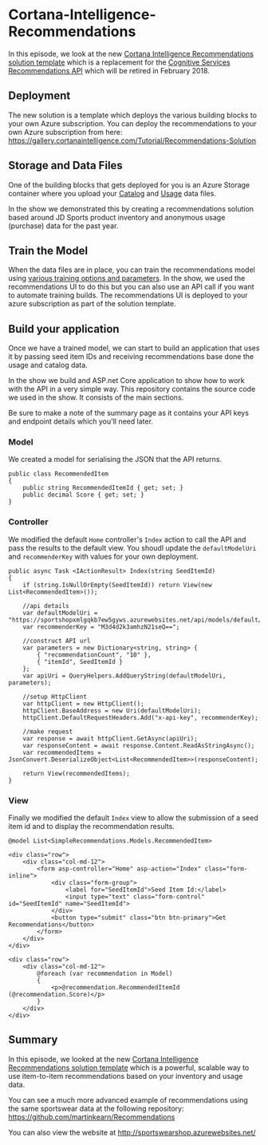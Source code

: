 # Cortana-Intelligence-Recommendations
In this episode, we look at the new [Cortana Intelligence Recommendations solution template](https://gallery.cortanaintelligence.com/Tutorial/Recommendations-Solution) which is a replacement for the [Cognitive Services Recommendations API](https://azure.microsoft.com/en-gb/services/cognitive-services/recommendations/) which will be retired in February 2018.

## Deployment
The new solution is a template which deploys the various building blocks to your own Azure subscription. You can deploy the recommendations to your own Azure subscription from here: https://gallery.cortanaintelligence.com/Tutorial/Recommendations-Solution

## Storage and Data Files
One of the building blocks that gets deployed for you is an Azure Storage container where you upload your [Catalog](https://github.com/Microsoft/Product-Recommendations/blob/master/doc/api-reference.md#catalog-file-schema) and [Usage](https://github.com/Microsoft/Product-Recommendations/blob/master/doc/api-reference.md#usage-events-file-schema) data files. 

In the show we demonstrated this by creating a recommendations solution based around JD Sports product inventory and anonymous usage (purchase) data for the past year.

## Train the Model
When the data files are in place, you can train the recommendations model using [various training options and parameters](https://github.com/Microsoft/Product-Recommendations/blob/master/doc/api-reference.md#train-a-new-model). In the show, we used the recommendations UI to do this but you can also use an API call if you want to automate training builds. The recommendations UI is deployed to your azure subscription as part of the solution template.

## Build your application
Once we have a trained model, we can start to build an application that uses it by passing seed item IDs and receiving recommendations base done the usage and catalog data.

In the show we build and ASP.net Core application to show how to work with the API in a very simple way. This repository contains the source code we used in the show. It consists of the main sections.

Be sure to make a note of the summary page as it contains your API keys and endpoint details which you'll need later.

### Model
We created a model for serialising the JSON that the API returns.

```
public class RecommendedItem
{
    public string RecommendedItemId { get; set; }
    public decimal Score { get; set; }
}
```

### Controller
We modified the default `Home` controller's `Index` action to call the API and pass the results to the default view. You shoudl update the `defaultModelUri` and `recommenderKey` with values for your own deployment.

```
public async Task <IActionResult> Index(string SeedItemId)
{
    if (string.IsNullOrEmpty(SeedItemId)) return View(new List<RecommendedItem>());

    //api details
    var defaultModelUri = "https://sportshopxmlgqkb7ew5gyws.azurewebsites.net/api/models/default/recommend";
    var recommenderKey = "M3d4d2k3amhzN21seQ==";

    //construct API url
    var parameters = new Dictionary<string, string> {
        { "recommendationCount", "10" },
        { "itemId", SeedItemId }
    };
    var apiUri = QueryHelpers.AddQueryString(defaultModelUri, parameters);

    //setup HttpClient
    var httpClient = new HttpClient();
    httpClient.BaseAddress = new Uri(defaultModelUri);
    httpClient.DefaultRequestHeaders.Add("x-api-key", recommenderKey);

    //make request
    var response = await httpClient.GetAsync(apiUri);
    var responseContent = await response.Content.ReadAsStringAsync();
    var recommendedItems = JsonConvert.DeserializeObject<List<RecommendedItem>>(responseContent);

    return View(recommendedItems);
}
```

### View
Finally we modified the default `Index` view to allow the submission of a seed item id and to display the recommendation results.

```
@model List<SimpleRecommendations.Models.RecommendedItem>

<div class="row">
    <div class="col-md-12">
        <form asp-controller="Home" asp-action="Index" class="form-inline">
            <div class="form-group">
                <label for="SeedItemId">Seed Item Id:</label>
                <input type="text" class="form-control" id="SeedItemId" name="SeedItemId">
            </div>
            <button type="submit" class="btn btn-primary">Get Recommendations</button>
        </form>
    </div>
</div>

<div class="row">
    <div class="col-md-12">
        @foreach (var recommendation in Model)
        {
            <p>@recommendation.RecommendedItemId (@recommendation.Score)</p>
        }
    </div>
</div>
```

## Summary
In this episode, we looked at the new [Cortana Intelligence Recommendations solution template](https://gallery.cortanaintelligence.com/Tutorial/Recommendations-Solution) which is a powerful, scalable way to use item-to-item recommendations based on your inventory and usage data.

You can see a much more advanced example of recommendations using the same sportswear data at the following repository: https://github.com/martinkearn/Recommendations 

You can also view the website at http://sportswearshop.azurewebsites.net/